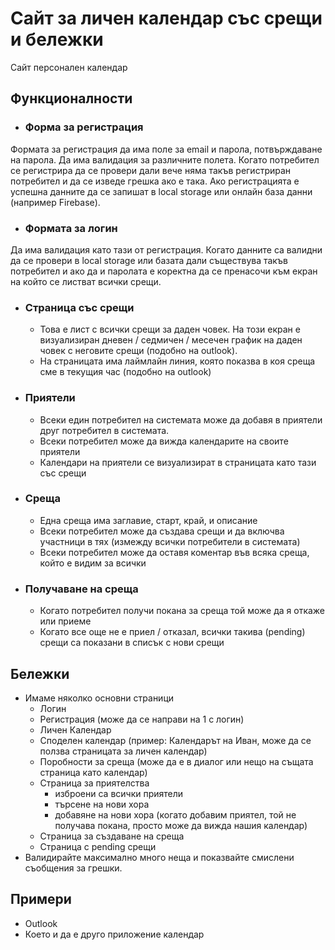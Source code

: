 # Сайт за личен календар със срещи и бележки

Сайт персонален календар

## Функционалности

- ### Форма за регистрация
Формата за регистрация да има поле за email и парола, потвърждаване на парола. Да има валидация за различните полета. Когато потребител се регистрира да се провери дали вече няма такъв регистриран потребител и да се изведе грешка ако е така. Ако регистрацията е успешна данните да се запишат в local storage или онлайн база данни (например Firebase).

- ### Формата за логин
Да има валидация като тази от регистрация. Когато данните са валидни да се провери в local storage или базата дали съществува такъв потребител и ако да и паролата е коректна да се пренасочи към екран на който се листват всички срещи.

- ### Страница със срещи
  - Това е лист с всички срещи за даден човек. На този екран е визуализиран дневен / седмичен / месечен график на даден човек с неговите срещи (подобно на outlook).
  - На страницата има лаймлайн линия, която показва в коя среща сме в текущия час (подобно на outlook)

- ### Приятели
    - Всеки един потребител на системата може да добавя в приятели друг потребител в системата.
    - Всеки потребител може да вижда календарите на своите приятели
    - Календари на приятели се визуализират в страницата като тази със срещи

- ### Среща
    - Една среща има заглавие, старт, край, и описание
    - Всеки потребител може да създава срещи и да включва участници в тях (измежду всички потребители в системата)
    - Всеки потребител може да оставя коментар във всяка среща, който е видим за всички

- ### Получаване на среща
    - Когато потребител получи покана за среща той може да я откаже или приеме
    - Когато все още не е приел / отказал, всички такива (pending) срещи са показани в списък с нови срещи



## Бележки
- Имаме няколко основни страници
  - Логин
  - Регистрация (може да се направи на 1 с логин)
  - Личен Календар
  - Споделен календар (пример: Календарът на Иван, може да се ползва страницата за личен календар)
  - Поробности за среща (може да е в диалог или нещо на същата страница като календар)
  - Страница за приятелства
    - изброени са всички приятели
    - търсене на нови хора
    - добавяне на нови хора (когато добавим приятел, той не получава покана, просто може да вижда нашия календар)
  - Страница за създаване на среща
  - Страница с pending срещи
- Валидирайте максимално много неща и показвайте смислени съобщения за грешки.


## Примери

- Outlook
- Което и да е друго приложение календар